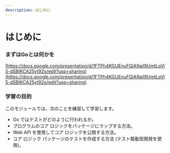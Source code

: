 ```yaml
---
description: はじめに
---
```


# はじめに

### &#x20;<a href="#learning-objectives" id="learning-objectives"></a>

### まずはGoとは何かを <a href="#learning-objectives" id="learning-objectives"></a>

[https://docs.google.com/presentation/d/1FTPh4KGUEnuFQjA9ajI9UmtLoVl5-dSBIKCA25yt92o/edit?usp=sharing](https://docs.google.com/presentation/d/1FTPh4KGUEnuFQjA9ajI9UmtLoVl5-dSBIKCA25yt92o/edit?usp=sharing)

### 学習の目的 <a href="#learning-objectives" id="learning-objectives"></a>

このモジュールでは、次のことを練習して学習します。

* Go ではテストがどのように行われるか。
* プログラムのコア ロジックをパッケージにラップする方法。
* Web API を使用してコア ロジックを公開する方法。
* コア ロジック パッケージのテストを作成する方法 (テスト駆動型開発を使用)。

